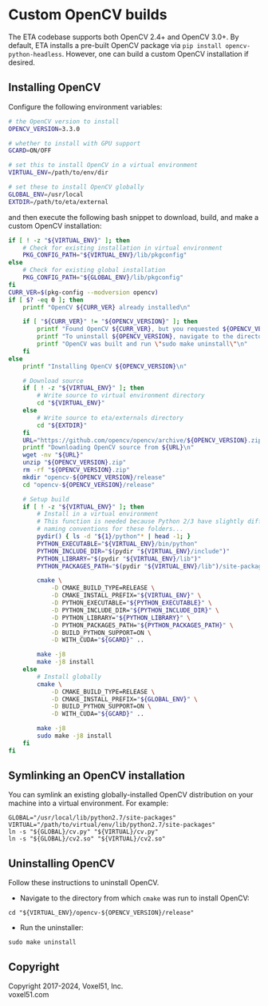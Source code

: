 # Custom OpenCV builds

The ETA codebase supports both OpenCV 2.4+ and OpenCV 3.0+. By default, ETA
installs a pre-built OpenCV package via `pip install opencv-python-headless`.
However, one can build a custom OpenCV installation if desired.


## Installing OpenCV

Configure the following environment variables:

```bash
# the OpenCV version to install
OPENCV_VERSION=3.3.0

# whether to install with GPU support
GCARD=ON/OFF

# set this to install OpenCV in a virtual environment
VIRTUAL_ENV=/path/to/env/dir

# set these to install OpenCV globally
GLOBAL_ENV=/usr/local
EXTDIR=/path/to/eta/external
```

and then execute the following bash snippet to download, build, and make a
custom OpenCV installation:

```bash
if [ ! -z "${VIRTUAL_ENV}" ]; then
    # Check for existing installation in virtual environment
    PKG_CONFIG_PATH="${VIRTUAL_ENV}/lib/pkgconfig"
else
    # Check for existing global installation
    PKG_CONFIG_PATH="${GLOBAL_ENV}/lib/pkgconfig"
fi
CURR_VER=$(pkg-config --modversion opencv)
if [ $? -eq 0 ]; then
    printf "OpenCV ${CURR_VER} already installed\n"

    if [ "${CURR_VER}" != "${OPENCV_VERSION}" ]; then
        printf "Found OpenCV ${CURR_VER}, but you requested ${OPENCV_VERSION}\n"
        printf "To uninstall ${OPENCV_VERSION}, navigate to the directory where\n"
        printf "OpenCV was built and run \"sudo make uninstall\"\n"
    fi
else
    printf "Installing OpenCV ${OPENCV_VERSION}\n"

    # Download source
    if [ ! -z "${VIRTUAL_ENV}" ]; then
        # Write source to virtual environment directory
        cd "${VIRTUAL_ENV}"
    else
        # Write source to eta/externals directory
        cd "${EXTDIR}"
    fi
    URL="https://github.com/opencv/opencv/archive/${OPENCV_VERSION}.zip"
    printf "Downloading OpenCV source from ${URL}\n"
    wget -nv "${URL}"
    unzip "${OPENCV_VERSION}.zip"
    rm -rf "${OPENCV_VERSION}.zip"
    mkdir "opencv-${OPENCV_VERSION}/release"
    cd "opencv-${OPENCV_VERSION}/release"

    # Setup build
    if [ ! -z "${VIRTUAL_ENV}" ]; then
        # Install in a virtual environment
        # This function is needed because Python 2/3 have slightly different
        # naming conventions for these folders...
        pydir() { ls -d "${1}/python"* | head -1; }
        PYTHON_EXECUTABLE="${VIRTUAL_ENV}/bin/python"
        PYTHON_INCLUDE_DIR="$(pydir "${VIRTUAL_ENV}/include")"
        PYTHON_LIBRARY="$(pydir "${VIRTUAL_ENV}/lib")"
        PYTHON_PACKAGES_PATH="$(pydir "${VIRTUAL_ENV}/lib")/site-packages"

        cmake \
            -D CMAKE_BUILD_TYPE=RELEASE \
            -D CMAKE_INSTALL_PREFIX="${VIRTUAL_ENV}" \
            -D PYTHON_EXECUTABLE="${PYTHON_EXECUTABLE}" \
            -D PYTHON_INCLUDE_DIR="${PYTHON_INCLUDE_DIR}" \
            -D PYTHON_LIBRARY="${PYTHON_LIBRARY}" \
            -D PYTHON_PACKAGES_PATH="${PYTHON_PACKAGES_PATH}" \
            -D BUILD_PYTHON_SUPPORT=ON \
            -D WITH_CUDA="${GCARD}" ..

        make -j8
        make -j8 install
    else
        # Install globally
        cmake \
            -D CMAKE_BUILD_TYPE=RELEASE \
            -D CMAKE_INSTALL_PREFIX="${GLOBAL_ENV}" \
            -D BUILD_PYTHON_SUPPORT=ON \
            -D WITH_CUDA="${GCARD}" ..

        make -j8
        sudo make -j8 install
    fi
fi
```


## Symlinking an OpenCV installation

You can symlink an existing globally-installed OpenCV distribution on your
machine into a virtual environment. For example:

```shell
GLOBAL="/usr/local/lib/python2.7/site-packages"
VIRTUAL="/path/to/virtual/env/lib/python2.7/site-packages"
ln -s "${GLOBAL}/cv.py" "${VIRTUAL}/cv.py"
ln -s "${GLOBAL}/cv2.so" "${VIRTUAL}/cv2.so"
```


## Uninstalling OpenCV

Follow these instructions to uninstall OpenCV.

* Navigate to the directory from which `cmake` was run to install OpenCV:

```shell
cd "${VIRTUAL_ENV}/opencv-${OPENCV_VERSION}/release"
```

* Run the uninstaller:

```shell
sudo make uninstall
```


## Copyright

Copyright 2017-2024, Voxel51, Inc.<br>
voxel51.com
